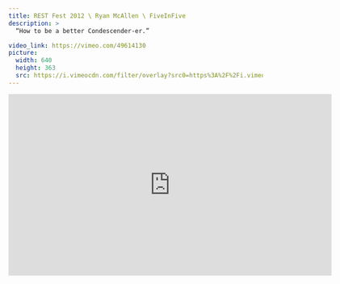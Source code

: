 ```yaml
---
title: REST Fest 2012 \ Ryan McAllen \ FiveInFive
description: >
  “How to be a better Condescender-er.”

video_link: https://vimeo.com/49614130
picture:
  width: 640
  height: 363
  src: https://i.vimeocdn.com/filter/overlay?src0=https%3A%2F%2Fi.vimeocdn.com%2Fvideo%2F342376299_640x363.jpg&src1=http%3A%2F%2Ff.vimeocdn.com%2Fp%2Fimages%2Fcrawler_play.png
---
```

<iframe src="https://player.vimeo.com/video/49614130?title=0&byline=0&portrait=0&badge=0&autopause=0&player_id=0" width="640" height="360" frameborder="0" title="REST Fest 2012 \ Ryan McAllen \ FiveInFive" webkitallowfullscreen mozallowfullscreen allowfullscreen></iframe>